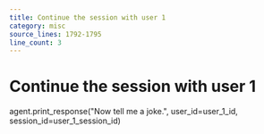```yaml
---
title: Continue the session with user 1
category: misc
source_lines: 1792-1795
line_count: 3
---
```


# Continue the session with user 1
agent.print_response("Now tell me a joke.", user_id=user_1_id, session_id=user_1_session_id)

